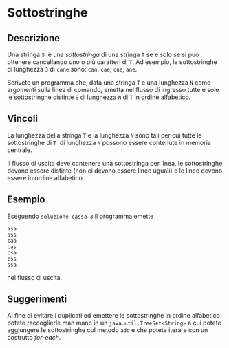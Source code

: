Sottostringhe
=============

Descrizione
-----------

Una stringa `S`  è una *sottostringa* di una stringa `T` se e solo se si può
ottenere cancellando uno o più caratteri di  `T`. Ad esempio, le sottostringhe
di lunghezza `3` di `cane` sono: `can`, `cae`, `cne`, `ane`.

Scrivete un programma che, data una stringa `T` e una lunghezza `N` come
argomenti sulla linea di comando, emetta nel flusso di ingresso tutte e sole le
sottostringhe distinte `S` di lunghezza `N` di `T` in ordine alfabetico.


Vincoli
-------

La lunghezza della stringa `T` e la lunghezza `N` sono tali per cui tutte le
sottostringhe di `T`  di lunghezza `N` possono essere contenute in memoria
centrale.

Il flusso di uscita deve contenere una sottostringa per linea, le
sottostringhe devono essere distinte (non ci devono essere linee uguali) e le
linee devono essere in ordine alfabetico.


Esempio
-------

Eseguendo `soluzione cassa 3` il programma emette

    asa
    ass
    caa
    cas
    csa
    css
    ssa

nel flusso di uscita.

Suggerimenti
------------

Al fine di evitare i duplicati ed emettere le sottostringhe in ordine alfabetico
potete raccoglierle man mano in un `java.util.TreeSet<String>` a cui potete
aggiungere le sottostringhe col metodo `add` e che potete iterare con un
costrutto *for-each*.
